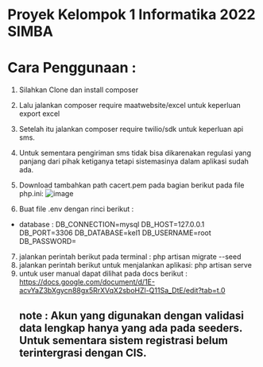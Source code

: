 # Proyek Kelompok 1 Informatika 2022 SIMBA

# Cara Penggunaan :

1. Silahkan Clone dan install composer
2. Lalu jalankan composer require maatwebsite/excel untuk keperluan export excel
3. Setelah itu jalankan composer require twilio/sdk untuk keperluan api sms.
4. Untuk sementara pengiriman sms tidak bisa dikarenakan regulasi yang panjang dari pihak ketiganya tetapi sistemasinya dalam aplikasi sudah ada.
5. Download tambahkan path cacert.pem pada bagian berikut pada file php.ini:
   ![image](https://github.com/user-attachments/assets/6dc63a1d-81e8-40cf-acb8-064461a3ae1f)

6. Buat file .env dengan rinci berikut :
-   database :
    DB_CONNECTION=mysql
    DB_HOST=127.0.0.1
    DB_PORT=3306
    DB_DATABASE=kel1
    DB_USERNAME=root
    DB_PASSWORD=

7. jalankan perintah berikut pada terminal : php artisan migrate --seed
8. jalankan perintah berikut untuk menjalankan aplikasi: php artisan serve
9. untuk user manual dapat dilihat pada docs berikut : https://docs.google.com/document/d/1E-acvYaZ3bXgycn88gx5RrXVqX2sboHZl-Q11Sa_DtE/edit?tab=t.0
   ## note : Akun yang digunakan dengan validasi data lengkap hanya yang ada pada seeders. Untuk sementara sistem registrasi belum terintergrasi dengan CIS. 
   
